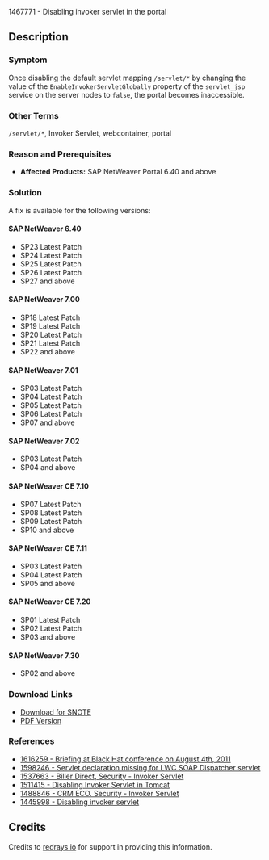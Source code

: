 1467771 - Disabling invoker servlet in the portal

## Description

### Symptom
Once disabling the default servlet mapping `/servlet/*` by changing the value of the `EnableInvokerServletGlobally` property of the `servlet_jsp` service on the server nodes to `false`, the portal becomes inaccessible.

### Other Terms
`/servlet/*`, Invoker Servlet, webcontainer, portal

### Reason and Prerequisites
- **Affected Products:** SAP NetWeaver Portal 6.40 and above

### Solution
A fix is available for the following versions:

#### SAP NetWeaver 6.40
- SP23 Latest Patch
- SP24 Latest Patch
- SP25 Latest Patch
- SP26 Latest Patch
- SP27 and above

#### SAP NetWeaver 7.00
- SP18 Latest Patch
- SP19 Latest Patch
- SP20 Latest Patch
- SP21 Latest Patch
- SP22 and above

#### SAP NetWeaver 7.01
- SP03 Latest Patch
- SP04 Latest Patch
- SP05 Latest Patch
- SP06 Latest Patch
- SP07 and above

#### SAP NetWeaver 7.02
- SP03 Latest Patch
- SP04 and above

#### SAP NetWeaver CE 7.10
- SP07 Latest Patch
- SP08 Latest Patch
- SP09 Latest Patch
- SP10 and above

#### SAP NetWeaver CE 7.11
- SP03 Latest Patch
- SP04 Latest Patch
- SP05 and above

#### SAP NetWeaver CE 7.20
- SP01 Latest Patch
- SP02 Latest Patch
- SP03 and above

#### SAP NetWeaver 7.30
- SP02 and above

### Download Links
- [Download for SNOTE](https://notesdownloads.sap.com/note/0040000017029092017)
- [PDF Version](https://me.sap.com/sap/support/sfm/notes/print/0001467771?language=en-US&token=8FD02551C251ED1BED50C642032C42CC)

### References
- [1616259 - Briefing at Black Hat conference on August 4th, 2011](https://me.sap.com/notes/1616259)
- [1598246 - Servlet declaration missing for LWC SOAP Dispatcher servlet](https://me.sap.com/notes/1598246)
- [1537663 - Biller Direct, Security - Invoker Servlet](https://me.sap.com/notes/1537663)
- [1511415 - Disabling Invoker Servlet in Tomcat](https://me.sap.com/notes/1511415)
- [1488846 - CRM ECO. Security - Invoker Servlet](https://me.sap.com/notes/1488846)
- [1445998 - Disabling invoker servlet](https://me.sap.com/notes/1445998)

## Credits
Credits to [redrays.io](https://redrays.io) for support in providing this information.